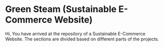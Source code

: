# Green Steam (Sustainable E-Commerce Website)
Hi, You have arrived at the repository of a Sustainable E-Commerce Website.
The sections are divided based on different parts of the projects.
